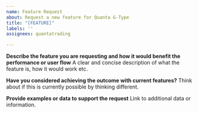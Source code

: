 ```yaml
---
name: Feature Request
about: Request a new feature for Quanta G-Type
title: "[FEATURE]"
labels: ''
assignees: quantatrading

---
```


**Describe the feature you are requesting and how it would benefit the performance or user flow**
A clear and concise description of what the feature is, how it would work etc.

**Have you considered achieving the outcome with current features?**
Think about if this is currently possible by thinking different.

**Provide examples or data to support the request**
Link to additional data or information.
